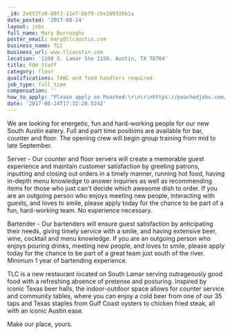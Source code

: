 ```yaml
---
_id: 2e653fa0-88f2-11e7-bbf9-cbe10932bb1a
date_posted: '2017-08-24'
layout: jobs
full_name: Mary Burroughs
poster_email: mary@tlcaustin.com
business_name: TLC
business_url: www.tlcaustin.com
location: '1100 S. Lamar Ste 1150, Austin, TX 78704'
title: FOH Staff
category: floor
qualifications: TABC and food handlers required.
job_type: full_time
compensation: ''
how_to_apply: "Please apply on Poached:\r\n\r\nhttps://poachedjobs.com/jobs/foh-staff-83/"
date: '2017-08-24T17:32:20.524Z'
---
```

We are looking for energetic, fun and hard-working people for our new South Austin eatery. Full and part time positions are available for bar, counter and floor. The opening crew will begin group training from mid to late September.

Server - Our counter and floor servers will create a memorable guest experience and maintain customer satisfaction by greeting patrons, inputting and closing out orders in a timely manner, running hot food, having in-depth menu knowledge to answer inquiries as well as recommending items for those who just can't decide which awesome dish to order. If you are an outgoing person who enjoys meeting new people, interacting with guests, and loves to smile, please apply today for the chance to be part of a fun, hard-working team. No experience necessary.

Bartender - Our bartenders will ensure guest satisfaction by anticipating their needs, giving timely service with a smile, and having extensive beer, wine, cocktail and menu knowledge. If you are an outgoing person who enjoys pouring drinks, meeting new people, and loves to smile, please apply today for the chance to be part of a great team just south of the river. Minimum 1 year of bartending experience.

TLC is a new restaurant located on South Lamar serving outrageously good food with a refreshing absence of pretense and posturing. Inspired by iconic Texas beer halls, the indoor-outdoor space allows for counter service and community tables, where you can enjoy a cold beer from one of our 35 taps and Texas staples from Gulf Coast oysters to chicken fried steak, all with an iconic Austin ease.

Make our place, yours.
